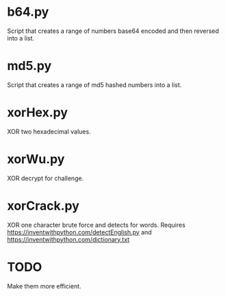 # b64.py

Script that creates a range of numbers base64 encoded and then reversed into a list.

# md5.py

Script that creates a range of md5 hashed numbers into a list.

# xorHex.py

XOR two hexadecimal values.

# xorWu.py

XOR decrypt for challenge.

# xorCrack.py

XOR one character brute force and detects for words. Requires https://inventwithpython.com/detectEnglish.py and https://inventwithpython.com/dictionary.txt

# TODO

Make them more efficient.

